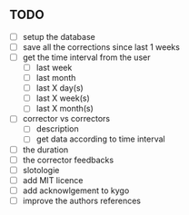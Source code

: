 ## TODO
- [ ] setup the database
- [ ] save all the corrections since last 1 weeks
- [ ] get the time interval from the user
  - [ ] last week
  - [ ] last month
  - [ ] last X day(s)
  - [ ] last X week(s)
  - [ ] last X month(s)
- [ ] corrector vs correctors
  - [ ] description
  - [ ] get data according to time interval
- [ ] the duration
- [ ] the corrector feedbacks
- [ ] slotologie
- [ ] add MIT licence
- [ ] add acknowlgement to kygo
- [ ] improve the authors references

